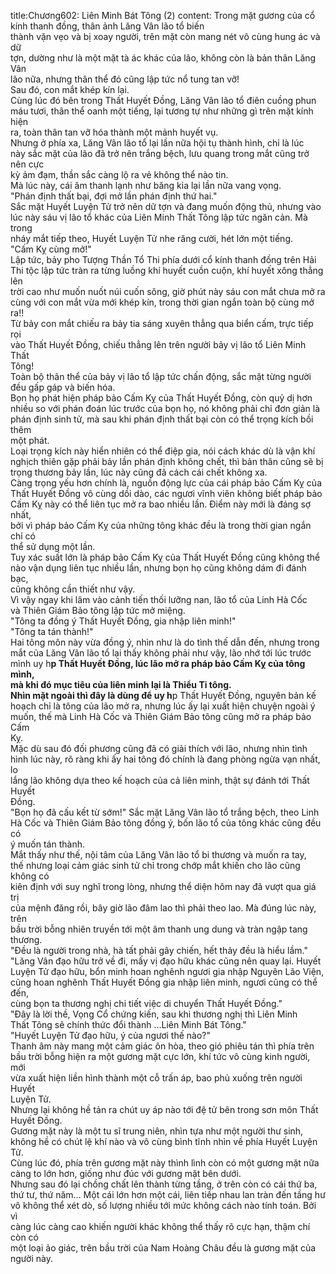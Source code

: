 title:Chương602: Liên Minh Bát Tông (2)
content:
Trong mặt gương của cổ kính thanh đồng, thân ảnh Lăng Vân lão tổ biến<br>thành vặn vẹo và bị xoay người, trên mặt còn mang nét vô cùng hung ác và dữ<br>tợn, dường như là một mặt tà ác khác của lão, không còn là bản thân Lăng Vân<br>lão nữa, nhưng thân thể đó cũng lập tức nổ tung tan vỡ!<br>Sau đó, con mắt khép kín lại.<br>Cùng lúc đó bên trong Thất Huyết Đồng, Lăng Vân lão tổ điên cuồng phun<br>máu tươi, thân thể oanh một tiếng, lại tương tự như những gì trên mặt kính hiện<br>ra, toàn thân tan vỡ hóa thành một mảnh huyết vụ.<br>Nhưng ở phía xa, Lăng Vân lão tổ lại lần nữa hội tụ thành hình, chỉ là lúc<br>này sắc mặt của lão đã trở nên trắng bệch, lưu quang trong mắt cũng trở nên cực<br>kỳ ảm đạm, thần sắc càng lộ ra vẻ không thể nào tin.<br>Mà lúc này, cái âm thanh lạnh như băng kia lại lần nữa vang vọng.<br>"Phán định thất bại, đợi mở lần phán định thứ hai."<br>Sắc mặt Huyết Luyện Tử trở nên dữ tợn và đang muốn động thủ, nhưng vào<br>lúc này sáu vị lão tổ khác của Liên Minh Thất Tông lập tức ngăn cản. Mà trong<br>nháy mắt tiếp theo, Huyết Luyện Tử nhe răng cười, hét lớn một tiếng.<br>"Cấm Kỵ cùng mở!"<br>Lập tức, bảy pho Tượng Thần Tổ Thi phía dưới cổ kính thanh đồng trên Hải<br>Thi tộc lập tức tràn ra từng luồng khí huyết cuồn cuộn, khí huyết xông thẳng lên<br>trời cao như muốn nuốt núi cuốn sông, giờ phút này sáu con mắt chưa mở ra<br>cùng với con mắt vừa mới khép kín, trong thời gian ngắn toàn bộ cùng mở ra!!<br>Từ bảy con mắt chiếu ra bảy tia sáng xuyên thẳng qua biển cấm, trực tiếp rọi<br>vào Thất Huyết Đồng, chiếu thẳng lên trên người bảy vị lão tổ Liên Minh Thất<br>Tông!<br>Toàn bộ thân thể của bảy vị lão tổ lập tức chấn động, sắc mặt từng người<br>đều gấp gáp và biến hóa.<br>Bọn họ phát hiện pháp bảo Cấm Kỵ của Thất Huyết Đồng, còn quỷ dị hơn<br>nhiều so với phán đoán lúc trước của bọn họ, nó không phải chỉ đơn giản là<br>phán định sinh tử, mà sau khi phán định thất bại còn có thể trọng kích bồi thêm<br>một phát.<br>Loại trọng kích này hiển nhiên có thể điệp gia, nói cách khác dù là vận khí<br>nghịch thiên gặp phải bảy lần phán định không chết, thì bản thân cũng sẽ bị<br>trọng thương bảy lần, lúc này cũng đã cách cái chết không xa.<br>Càng trọng yếu hơn chính là, nguồn động lực của cái pháp bảo Cấm Kỵ của<br>Thất Huyết Đồng vô cùng dồi dào, các ngươi vĩnh viên không biết pháp bảo<br>Cấm Kỵ này có thể liên tục mở ra bao nhiều lần. Điểm này mới là đáng sợ nhất,<br>bởi vì pháp bảo Cấm Kỵ của những tông khác đều là trong thời gian ngắn chỉ có<br>thể sử dụng một lần.<br>Tuy xác suất lớn là pháp bảo Cấm Kỵ của Thất Huyết Đồng cũng không thể<br>nào vận dụng liên tục nhiều lần, nhưng bọn họ cũng không dám đi đánh bạc,<br>cũng không cần thiết như vậy.<br>Vì vậy ngay khi lâm vào cảnh tiến thối lưỡng nan, lão tổ của Linh Hà Cốc<br>và Thiên Giám Bảo tông lập tức mở miệng.<br>"Tông ta đồng ý Thất Huyết Đồng, gia nhập liên minh!"<br>"Tông ta tán thành!"<br>Hai tông môn này vừa đồng ý, nhìn như là do tình thế dẫn đến, nhưng trong<br>mắt của Lăng Vân lão tổ lại thấy không phải như vậy, lão nhớ tới lúc trước<br>mình uy h**p Thất Huyết Đồng, lúc lão mở ra pháp bảo Cấm Kỵ của tông mình,<br>mà khi đó mục tiêu của liên minh lại là Thiểu Ti tông.<br>Nhìn mặt ngoài thì đây là dùng để uy h**p Thất Huyết Đồng, nguyên bản kế<br>hoạch chỉ là tông của lão mở ra, nhưng lúc ấy lại xuất hiện chuyện ngoài ý<br>muốn, thế mà Linh Hà Cốc và Thiên Giám Bảo tông cũng mở ra pháp bảo Cấm<br>Kỵ.<br>Mặc dù sau đó đối phương cũng đã có giải thích với lão, nhưng nhìn tình<br>hình lúc này, rõ ràng khi ấy hai tông đó chính là đang phòng ngừa vạn nhất, lo<br>lắng lão không dựa theo kế hoạch của cả liên minh, thật sự đánh tới Thất Huyết<br>Đồng.<br>"Bọn họ đã cấu kết từ sớm!" Sắc mặt Lăng Vân lão tổ trắng bệch, theo Linh<br>Hà Cốc và Thiên Giám Bảo tông đồng ý, bốn lão tổ của tông khác cũng đều có<br>ý muốn tán thành.<br>Mắt thấy như thế, nội tâm của Lăng Vân lão tổ bi thương và muốn ra tay,<br>thế nhưng loại cảm giác sinh tử chỉ trong chớp mắt khiến cho lão cũng không có<br>kiên định với suy nghĩ trong lòng, nhưng thể diện hôm nay đã vượt qua giá trị<br>của mệnh đăng rồi, bây giờ lão đâm lao thì phải theo lao. Mà đúng lúc này, trên<br>bầu trời bỗng nhiên truyền tới một âm thanh ung dung và tràn ngập tang<br>thương.<br>"Đều là người trong nhà, hà tất phải gây chiến, hết thảy đều là hiểu lầm."<br>"Lăng Vân đạo hữu trở về đi, mấy vị đạo hữu khác cũng nên quay lại. Huyết<br>Luyện Tử đạo hữu, bổn minh hoan nghênh ngươi gia nhập Nguyên Lão Viện,<br>cũng hoan nghênh Thất Huyết Đồng gia nhập liên minh, ngươi cũng có thể đến,<br>cùng bọn ta thương nghị chi tiết việc di chuyển Thất Huyết Đồng."<br>"Đây là lời thề, Vọng Cổ chứng kiến, sau khi thương nghị thì Liên Minh<br>Thất Tông sẽ chính thức đổi thành …Liên Minh Bát Tông."<br>"Huyết Luyện Tử đạo hữu, ý của ngươi thế nào?"<br>Thanh âm này mang một cảm giác ôn hòa, theo gió phiêu tán thì phía trên<br>bầu trời bỗng hiện ra một gương mặt cực lớn, khí tức vô cùng kinh người, mới<br>vừa xuất hiện liền hình thành một cỗ trấn áp, bao phủ xuống trên người Huyết<br>Luyện Tử.<br>Nhưng lại không hề tản ra chút uy áp nào tới đệ tử bên trong sơn môn Thất<br>Huyết Đồng.<br>Gương mặt này là một tu sĩ trung niên, nhìn tựa như một người thư sinh,<br>không hề có chút lệ khí nào và vô cùng bình tĩnh nhìn về phía Huyết Luyện Tử.<br>Cùng lúc đó, phía trên gương mặt này thình lình còn có một gương mặt nữa<br>càng to lớn hơn, giống như đúc với gương mặt bên dưới.<br>Nhưng sau đó lại chồng chất lên thành từng tầng, ở trên còn có cái thứ ba,<br>thứ tư, thứ năm… Một cái lớn hơn một cái, liên tiếp nhau lan tràn đến tầng hư<br>vô không thể xét dò, số lượng nhiều tới mức không cách nào tính toán. Bởi vì<br>càng lúc càng cao khiến người khác không thể thấy rõ cực hạn, thậm chí còn có<br>một loại ảo giác, trên bầu trời của Nam Hoàng Châu đều là gương mặt của<br>người này.